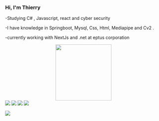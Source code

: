 

### Hi, I'm Thierry

-Studying C# , Javascript, react and cyber security


-I have knowledge in Springboot, Mysql, Css, Html, Mediapipe and Cv2 .

-currently working with NextJs and .net at eptus corporation

<div align="center">
  <a href="https://github.com/thierryarauj0">
  <img height="180em" src="https://github-readme-stats.vercel.app/api/top-langs/?username=thierryarauj0&layout=compact&langs_count=7&theme=tokyonight"/>
</div>



  
<div>

<div> 
  <a href="https://www.instagram.com/thierryarauj0/" target="_blank"><img src="https://img.shields.io/badge/-Instagram-%23E4405F?style=for-the-badge&logo=instagram&logoColor=white" target="_blank"></a>
  <a href = "mailto:thierryaraujo309@gmail.com"><img src="https://img.shields.io/badge/-Gmail-%23333?style=for-the-badge&logo=gmail&logoColor=white" target="_blank"></a>
  <a href="https://www.linkedin.com/in/thierryarauj0/" target="_blank"><img src="https://img.shields.io/badge/-LinkedIn-%230077B5?style=for-the-badge&logo=linkedin&logoColor=white" target="_blank"></a> 
   <a href="https://twitter.com/thierrysarauj" target="_blank"><img src="https://img.shields.io/badge/-Twitter-%230077B5?style=for-the-badge&logo=twitter&logoColor=white" target="_blank"></a> 
  
  
  <div></div>
 

[![](https://visitcount.itsvg.in/api?id=thierryarauj0&label=Profile%20Views&pretty=true)](https://visitcount.itsvg.in)
